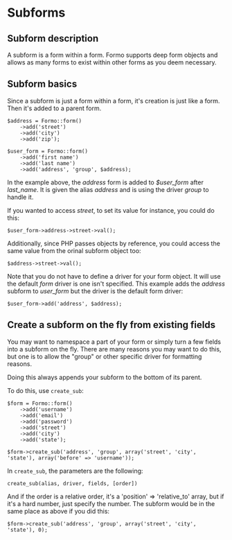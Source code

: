 Subforms
========

## Subform description

A subform is a form within a form. Formo supports deep form objects and allows as many forms to exist within other forms as you deem necessary.

## Subform basics

Since a subform is just a form within a form, it's creation is just like a form. Then it's added to a parent form.

	$address = Formo::form()
		->add('street')
		->add('city')
		->add('zip');
		
	$user_form = Formo::form()
		->add('first name')
		->add('last name')
		->add('address', 'group', $address);
		
In the example above, the *address* form is added to *$user_form* after *last_name*. It is given the alias *address* and is using the driver *group* to handle it.

If you wanted to access *street*, to set its value for instance, you could do this:

	$user_form->address->street->val();
	
Additionally, since PHP passes objects by reference, you could access the same value from the orinal subform object too:

	$address->street->val();
	
Note that you do not have to define a driver for your form object. It will use the default *form* driver is one isn't specified. This example adds the *address* subform to *user_form* but the driver is the default form driver:

	$user_form->add('address', $address);

## Create a subform on the fly from existing fields

You may want to namespace a part of your form or simply turn a few fields into a subform on the fly. There are many reasons you may want to do this, but one is to allow the "group" or other specific driver for formatting reasons.

Doing this always appends your subform to the bottom of its parent.

To do this, use `create_sub`:

	$form = Formo::form()
		->add('username')
		->add('email')
		->add('password')
		->add('street')
		->add('city')
		->add('state');
		
	$form->create_sub('address', 'group', array('street', 'city', 'state'), array('before' => 'username'));
	
In `create_sub`, the parameters are the following:

	create_sub(alias, driver, fields, [order])
	
And if the order is a relative order, it's a 'position' => 'relative_to' array, but if it's a hard number, just specify the number. The subform would be in the same place as above if you did this:

	$form->create_sub('address', 'group', array('street', 'city', 'state'), 0);